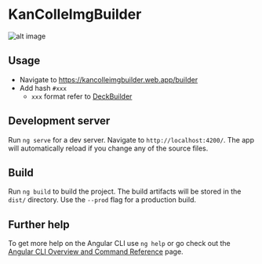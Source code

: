 # KanColleImgBuilder

![alt image](https://i.imgur.com/1edg6hX.png)

## Usage

* Navigate to <https://kancolleimgbuilder.web.app/builder>
* Add hash `#xxx`
  * `xxx` format refer to [DeckBuilder](https://github.com/Nishisonic/gkcoi#deckbuilder)

## Development server

Run `ng serve` for a dev server. Navigate to `http://localhost:4200/`. The app will automatically reload if you change any of the source files.

## Build

Run `ng build` to build the project. The build artifacts will be stored in the `dist/` directory. Use the `--prod` flag for a production build.

## Further help

To get more help on the Angular CLI use `ng help` or go check out the [Angular CLI Overview and Command Reference](https://angular.io/cli) page.
